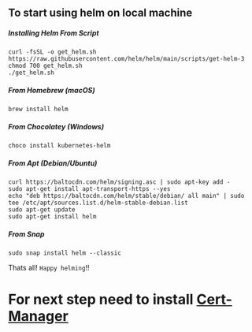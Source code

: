## To start using helm on local machine


##### Installing Helm From Script
```
curl -fsSL -o get_helm.sh https://raw.githubusercontent.com/helm/helm/main/scripts/get-helm-3
chmod 700 get_helm.sh
./get_helm.sh
```
##### From Homebrew (macOS)
```
brew install helm
```

##### From Chocolatey (Windows)
```
choco install kubernetes-helm
```


##### From Apt (Debian/Ubuntu)
```
curl https://baltocdn.com/helm/signing.asc | sudo apt-key add -
sudo apt-get install apt-transport-https --yes
echo "deb https://baltocdn.com/helm/stable/debian/ all main" | sudo tee /etc/apt/sources.list.d/helm-stable-debian.list
sudo apt-get update
sudo apt-get install helm
```

##### From Snap
```
sudo snap install helm --classic

```

Thats all! `Happy helming`!!

# For next step need to install [Cert-Manager] 

[Cert-Manager]: https://github.com/greatspoke/kubernetes/blob/master/docs/Install-kubernetes-cert-manager.md